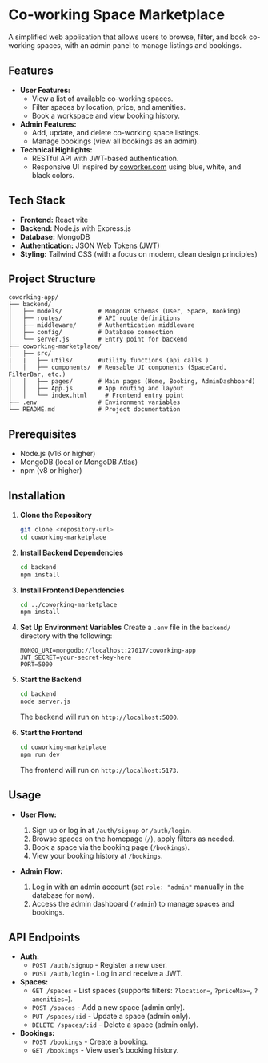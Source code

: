 # Co-working Space Marketplace

A simplified web application that allows users to browse, filter, and book co-working spaces, with an admin panel to manage listings and bookings.

## Features
- **User Features:**
  - View a list of available co-working spaces.
  - Filter spaces by location, price, and amenities.
  - Book a workspace and view booking history.
- **Admin Features:**
  - Add, update, and delete co-working space listings.
  - Manage bookings (view all bookings as an admin).
- **Technical Highlights:**
  - RESTful API with JWT-based authentication.
  - Responsive UI inspired by [coworker.com](https://www.coworker.com) using blue, white, and black colors.

## Tech Stack
- **Frontend:** React vite 
- **Backend:** Node.js with Express.js
- **Database:** MongoDB
- **Authentication:** JSON Web Tokens (JWT)
- **Styling:** Tailwind CSS (with a focus on modern, clean design principles)

## Project Structure
```
coworking-app/
├── backend/
│   ├── models/          # MongoDB schemas (User, Space, Booking)
│   ├── routes/          # API route definitions
│   ├── middleware/      # Authentication middleware
│   ├── config/          # Database connection
│   └── server.js        # Entry point for backend
├── coworking-marketplace/
│   ├── src/
|   |   ├── utils/       #utility functions (api calls ) 
│   │   ├── components/  # Reusable UI components (SpaceCard, FilterBar, etc.)
│   │   ├── pages/       # Main pages (Home, Booking, AdminDashboard)
│   │   ├── App.js       # App routing and layout
│   │   └── index.html     # Frontend entry point
├── .env                 # Environment variables
└── README.md            # Project documentation
```

## Prerequisites
- Node.js (v16 or higher)
- MongoDB (local or MongoDB Atlas)
- npm (v8 or higher)

## Installation
1. **Clone the Repository**
   ```bash
   git clone <repository-url>
   cd coworking-marketplace 
   ```

2. **Install Backend Dependencies**
   ```bash
   cd backend
   npm install
   ```

3. **Install Frontend Dependencies**
   ```bash
   cd ../coworking-marketplace 
   npm install
   ```

4. **Set Up Environment Variables**
   Create a `.env` file in the `backend/` directory with the following:
   ```
   MONGO_URI=mongodb://localhost:27017/coworking-app
   JWT_SECRET=your-secret-key-here
   PORT=5000
   ```

5. **Start the Backend**
   ```bash
   cd backend
   node server.js
   ```
   The backend will run on `http://localhost:5000`.

6. **Start the Frontend**
   ```bash
   cd coworking-marketplace 
   npm run dev 
   ```
   The frontend will run on `http://localhost:5173`.

## Usage
- **User Flow:**
  1. Sign up or log in at `/auth/signup` or `/auth/login`.
  2. Browse spaces on the homepage (`/`), apply filters as needed.
  3. Book a space via the booking page (`/bookings`).
  4. View your booking history at `/bookings`.

- **Admin Flow:**
  1. Log in with an admin account (set `role: "admin"` manually in the database for now).
  2. Access the admin dashboard (`/admin`) to manage spaces and bookings.

## API Endpoints
- **Auth:**
  - `POST /auth/signup` - Register a new user.
  - `POST /auth/login` - Log in and receive a JWT.
- **Spaces:**
  - `GET /spaces` - List spaces (supports filters: `?location=`, `?priceMax=`, `?amenities=`).
  - `POST /spaces` - Add a new space (admin only).
  - `PUT /spaces/:id` - Update a space (admin only).
  - `DELETE /spaces/:id` - Delete a space (admin only).
- **Bookings:**
  - `POST /bookings` - Create a booking.
  - `GET /bookings` - View user’s booking history.





